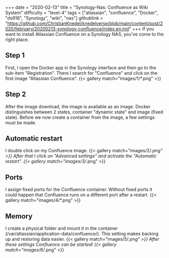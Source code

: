 +++
date = "2020-02-13"
title = "Synology-Nas: Confluence as Wiki System"
difficulty = "level-4"
tags = ["atlassian", "confluence", "Docker", "ds918", "Synology", "wiki", "nas"]
githublink = "https://github.com/ChristianKnedel/knedelverse/blob/main/content/post/2020/february/20200213-synology-confluence/index.en.md"
+++
If you want to install Atlassian Confluence on a Synology NAS, you've come to the right place.
## Step 1
First, I open the Docker app in the Synology interface and then go to the sub-item "Registration". There I search for "Confluence" and click on the first image "Atlassian Confluence".
{{< gallery match="images/1/*.png" >}}

## Step 2
After the image download, the image is available as an image. Docker distinguishes between 2 states, container "dynamic state" and image (fixed state). Before we now create a container from the image, a few settings must be made.
## Automatic restart
I double click on my Confluence image.
{{< gallery match="images/2/*.png" >}}
After that I click on "Advanced settings" and activate the "Automatic restart".
{{< gallery match="images/3/*.png" >}}

## Ports
I assign fixed ports for the Confluence container. Without fixed ports it could happen that Confluence runs on a different port after a restart.
{{< gallery match="images/4/*.png" >}}

## Memory
I create a physical folder and mount it in the container (/var/atlassian/application-data/confluence/). This setting makes backing up and restoring data easier.
{{< gallery match="images/5/*.png" >}}
After these settings Confluence can be started!
{{< gallery match="images/6/*.png" >}}
